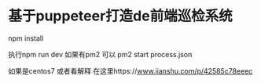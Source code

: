 # 基于puppeteer打造de前端巡检系统



npm install

执行npm run dev 
如果有pm2 可以 pm2 start process.json


如果是centos7 或者看解释 在这里https://www.jianshu.com/p/42585c78eeec